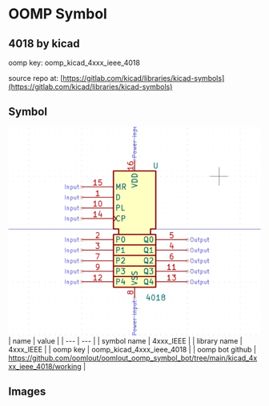 # OOMP Symbol  
## 4018  by kicad  
  
oomp key: oomp_kicad_4xxx_ieee_4018  
  
source repo at: [https://gitlab.com/kicad/libraries/kicad-symbols](https://gitlab.com/kicad/libraries/kicad-symbols)  
## Symbol  
  
[![working.png](working_600.png)](working.png)  
| name | value | 
| --- | --- | 
| symbol name | 4xxx_IEEE | 
| library name | 4xxx_IEEE | 
| oomp key | oomp_kicad_4xxx_ieee_4018 | 
| oomp bot github | https://github.com/oomlout/oomlout_oomp_symbol_bot/tree/main/kicad_4xxx_ieee_4018/working | 
## Images  
